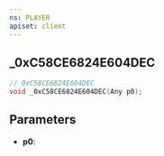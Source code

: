 ```yaml
---
ns: PLAYER
apiset: client
---
```

## _0xC58CE6824E604DEC

```c
// 0xC58CE6824E604DEC
void _0xC58CE6824E604DEC(Any p0);
```


## Parameters
* **p0**:



